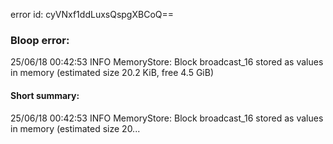 error id: cyVNxf1ddLuxsQspgXBCoQ==
### Bloop error:

25/06/18 00:42:53 INFO MemoryStore: Block broadcast_16 stored as values in memory (estimated size 20.2 KiB, free 4.5 GiB)
#### Short summary: 

25/06/18 00:42:53 INFO MemoryStore: Block broadcast_16 stored as values in memory (estimated size 20...